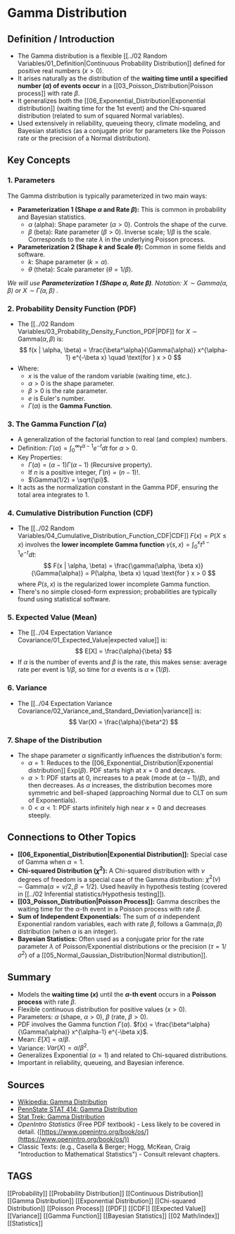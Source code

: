 # Gamma Distribution

## Definition / Introduction
*   The Gamma distribution is a flexible [[../02 Random Variables/01_Definition|Continuous Probability Distribution]] defined for positive real numbers ($x > 0$).
*   It arises naturally as the distribution of the **waiting time until a specified number ($\alpha$) of events occur** in a [[03_Poisson_Distribution|Poisson process]] with rate $\beta$.
*   It generalizes both the [[06_Exponential_Distribution|Exponential distribution]] (waiting time for the 1st event) and the Chi-squared distribution (related to sum of squared Normal variables).
*   Used extensively in reliability, queueing theory, climate modeling, and Bayesian statistics (as a conjugate prior for parameters like the Poisson rate or the precision of a Normal distribution).

## Key Concepts

### 1. Parameters
The Gamma distribution is typically parameterized in two main ways:
*   **Parameterization 1 (Shape $\alpha$ and Rate $\beta$):** This is common in probability and Bayesian statistics.
    *   $\alpha$ (alpha): Shape parameter ($\alpha > 0$). Controls the shape of the curve.
    *   $\beta$ (beta): Rate parameter ($\beta > 0$). Inverse scale; $1/\beta$ is the scale. Corresponds to the rate $\lambda$ in the underlying Poisson process.
*   **Parameterization 2 (Shape $k$ and Scale $\theta$):** Common in some fields and software.
    *   $k$: Shape parameter ($k = \alpha$).
    *   $\theta$ (theta): Scale parameter ($\theta = 1/\beta$).

*We will use **Parameterization 1 (Shape $\alpha$, Rate $\beta$)**.*
*Notation: $X \sim \text{Gamma}(\alpha, \beta)$ or $X \sim \Gamma(\alpha, \beta)$ .*

### 2. Probability Density Function (PDF)
*   The [[../02 Random Variables/03_Probability_Density_Function_PDF|PDF]] for $X \sim \text{Gamma}(\alpha, \beta)$ is:
    $$ f(x | \alpha, \beta) = \frac{\beta^\alpha}{\Gamma(\alpha)} x^{\alpha-1} e^{-\beta x} \quad \text{for } x > 0 $$
*   Where:
    *   $x$ is the value of the random variable (waiting time, etc.).
    *   $\alpha > 0$ is the shape parameter.
    *   $\beta > 0$ is the rate parameter.
    *   $e$ is Euler's number.
    *   $\Gamma(\alpha)$ is the **Gamma Function**.

### 3. The Gamma Function $\Gamma(\alpha)$
*   A generalization of the factorial function to real (and complex) numbers.
*   Definition: $\Gamma(\alpha) = \int_0^{\infty} t^{\alpha-1} e^{-t} dt$ for $\alpha > 0$.
*   Key Properties:
    *   $\Gamma(\alpha) = (\alpha - 1) \Gamma(\alpha - 1)$ (Recursive property).
    *   If $n$ is a positive integer, $\Gamma(n) = (n - 1)!$.
    *   $\Gamma(1/2) = \sqrt{\pi}$.
*   It acts as the normalization constant in the Gamma PDF, ensuring the total area integrates to 1.

### 4. Cumulative Distribution Function (CDF)
*   The [[../02 Random Variables/04_Cumulative_Distribution_Function_CDF|CDF]] $F(x) = P(X \le x)$ involves the **lower incomplete Gamma function** $\gamma(s, x) = \int_0^x t^{s-1}e^{-t} dt$:
    $$ F(x | \alpha, \beta) = \frac{\gamma(\alpha, \beta x)}{\Gamma(\alpha)} = P(\alpha, \beta x) \quad \text{for } x > 0 $$
    where $P(s, x)$ is the regularized lower incomplete Gamma function.
*   There's no simple closed-form expression; probabilities are typically found using statistical software.

### 5. Expected Value (Mean)
*   The [[../04 Expectation Variance Covariance/01_Expected_Value|expected value]] is:
    $$ E[X] = \frac{\alpha}{\beta} $$
*   If $\alpha$ is the number of events and $\beta$ is the rate, this makes sense: average rate per event is $1/\beta$, so time for $\alpha$ events is $\alpha \times (1/\beta)$.

### 6. Variance
*   The [[../04 Expectation Variance Covariance/02_Variance_and_Standard_Deviation|variance]] is:
    $$ Var(X) = \frac{\alpha}{\beta^2} $$

### 7. Shape of the Distribution
*   The shape parameter $\alpha$ significantly influences the distribution's form:
    *   $\alpha = 1$: Reduces to the [[06_Exponential_Distribution|Exponential distribution]] $\text{Exp}(\beta)$. PDF starts high at $x=0$ and decays.
    *   $\alpha > 1$: PDF starts at 0, increases to a peak (mode at $(\alpha-1)/\beta$), and then decreases. As $\alpha$ increases, the distribution becomes more symmetric and bell-shaped (approaching Normal due to CLT on sum of Exponentials).
    *   $0 < \alpha < 1$: PDF starts infinitely high near $x=0$ and decreases steeply.

## Connections to Other Topics
*   **[[06_Exponential_Distribution|Exponential Distribution]]:** Special case of Gamma when $\alpha=1$.
*   **Chi-squared Distribution ($\chi^2$):** A Chi-squared distribution with $\nu$ degrees of freedom is a special case of the Gamma distribution: $\chi^2(\nu) \sim \text{Gamma}(\alpha = \nu/2, \beta = 1/2)$. Used heavily in hypothesis testing (covered in [[../02 Inferential statistics/Hypothesis testing]]).
*   **[[03_Poisson_Distribution|Poisson Process]]:** Gamma describes the waiting time for the $\alpha$-th event in a Poisson process with rate $\beta$.
*   **Sum of Independent Exponentials:** The sum of $\alpha$ independent Exponential random variables, each with rate $\beta$, follows a $\text{Gamma}(\alpha, \beta)$ distribution (when $\alpha$ is an integer).
*   **Bayesian Statistics:** Often used as a conjugate prior for the rate parameter $\lambda$ of Poisson/Exponential distributions or the precision ($\tau = 1/\sigma^2$) of a [[05_Normal_Gaussian_Distribution|Normal distribution]].

## Summary
*   Models the **waiting time ($x$)** until the **$\alpha$-th event** occurs in a **Poisson process** with rate $\beta$.
*   Flexible continuous distribution for positive values ($x>0$).
*   Parameters: $\alpha$ (shape, $\alpha>0$), $\beta$ (rate, $\beta>0$).
*   PDF involves the Gamma function $\Gamma(\alpha)$. $f(x) = \frac{\beta^\alpha}{\Gamma(\alpha)} x^{\alpha-1} e^{-\beta x}$.
*   Mean: $E[X] = \alpha/\beta$.
*   Variance: $Var(X) = \alpha/\beta^2$.
*   Generalizes Exponential ($\alpha=1$) and related to Chi-squared distributions.
*   Important in reliability, queueing, and Bayesian inference.

## Sources
*   [Wikipedia: Gamma Distribution](https://en.wikipedia.org/wiki/Gamma_distribution)
*   [PennState STAT 414: Gamma Distribution](https://online.stat.psu.edu/stat414/lesson/18/18.1)
*   [Stat Trek: Gamma Distribution](https://stattrek.com/probability-distributions/gamma)
*   *OpenIntro Statistics* (Free PDF textbook) - Less likely to be covered in detail. ([https://www.openintro.org/book/os/](https://www.openintro.org/book/os/))
*   Classic Texts: (e.g., Casella & Berger; Hogg, McKean, Craig "Introduction to Mathematical Statistics") - Consult relevant chapters.

## TAGS
[[Probability]] [[Probability Distribution]] [[Continuous Distribution]] [[Gamma Distribution]] [[Exponential Distribution]] [[Chi-squared Distribution]] [[Poisson Process]] [[PDF]] [[CDF]] [[Expected Value]] [[Variance]] [[Gamma Function]] [[Bayesian Statistics]] [[02 Math/index]] [[Statistics]]